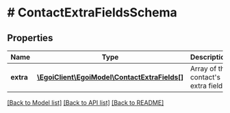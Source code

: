 # # ContactExtraFieldsSchema

## Properties

Name | Type | Description | Notes
------------ | ------------- | ------------- | -------------
**extra** | [**\EgoiClient\EgoiModel\ContactExtraFields[]**](ContactExtraFields.md) | Array of the contact&#39;s extra fields | [optional]

[[Back to Model list]](../../README.md#models) [[Back to API list]](../../README.md#endpoints) [[Back to README]](../../README.md)
